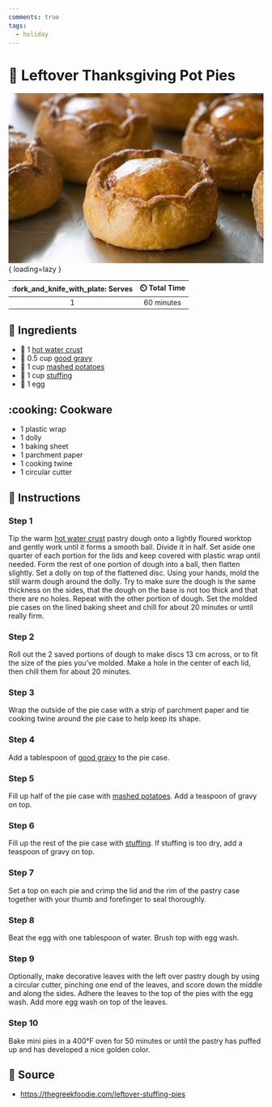 ```yaml
---
comments: true
tags:
  - holiday
---
```

# :pie: Leftover Thanksgiving Pot Pies

![Leftover Thanksgiving Pot Pies](../assets/images/leftover-thanksgiving-pot-pies.jpg){ loading=lazy }

| :fork_and_knife_with_plate: Serves | :timer_clock: Total Time |
|:----------------------------------:|:-----------------------: |
| 1 | 60 minutes |

## :salt: Ingredients

- :pie: 1 [hot water crust][4]
- :bowl_with_spoon: 0.5 cup [good gravy][1]
- :potato: 1 cup [mashed potatoes][2]
- :stuffed_flatbread: 1 cup [stuffing][3]
- :egg: 1 egg

## :cooking: Cookware

- 1 plastic wrap
- 1 dolly
- 1 baking sheet
- 1 parchment paper
- 1 cooking twine
- 1 circular cutter

## :pencil: Instructions

### Step 1

Tip the warm [hot water crust][4] pastry dough onto a lightly floured worktop and gently work until it forms a smooth
ball. Divide it in half. Set aside one quarter of each portion for the lids and keep covered with plastic wrap until
needed. Form the rest of one portion of dough into a ball, then flatten slightly. Set a dolly on top of the flattened
disc. Using your hands, mold the still warm dough around the dolly. Try to make sure the dough is the same thickness on
the sides, that the dough on the base is not too thick and that there are no holes. Repeat with the other portion of
dough. Set the molded pie cases on the lined baking sheet and chill for about 20 minutes or until really firm.

### Step 2

Roll out the 2 saved portions of dough to make discs 13 cm across, or to fit the size of the pies you’ve molded. Make
a hole in the center of each lid, then chill them for about 20 minutes.

### Step 3

Wrap the outside of the pie case with a strip of parchment paper and tie cooking twine around the pie case to help keep
its shape.

### Step 4

Add a tablespoon of [good gravy][1] to the pie case.

### Step 5

Fill up half of the pie case with [mashed potatoes][2]. Add a teaspoon of gravy on top.

### Step 6

Fill up the rest of the pie case with [stuffing][3]. If stuffing is too dry, add a teaspoon of gravy on top.

### Step 7

Set a top on each pie and crimp the lid and the rim of the pastry case together with your thumb and forefinger to seal
thoroughly.

### Step 8

Beat the egg with one tablespoon of water. Brush top with egg wash.

### Step 9

Optionally, make decorative leaves with the left over pastry dough by using a circular cutter, pinching one end of the
leaves, and score down the middle and along the sides. Adhere the leaves to the top of the pies with the egg wash. Add
more egg wash on top of the leaves.

### Step 10

Bake mini pies in a 400°F oven for 50 minutes or until the pastry has puffed up and has developed a nice golden color.

## :link: Source

- <https://thegreekfoodie.com/leftover-stuffing-pies>

[1]: <./good-gravy.md>
[2]: <../sides/golden-french-mashed-potatoes.md>
[3]: <./vegetarian-stuffing.md>
[4]: <../ingredients/pastry-dough/hot-water-crust.md>
